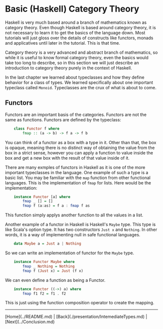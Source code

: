 Basic (Haskell) Category Theory
=====================

Haskell is very much based around a branch of mathematics known as
category theory. Even though Haskell is based around category theory,
it is not necessary to learn it to get the basics of the language
down. Most tutorials will just gloss over the details of constructs
like functors, monads and applicatives until later in the tutorial.
This is that time.

Category theory is a very advanced and abstract branch of mathematics,
so while it is useful to know formal category theory, even the basics
would take too long to describe, so in this section we will just describe
an introduction to category theory purely in the context of Haskell.

In the last chapter we learned about typeclasses and how they define
behavior for a class of types. We learned specifically about one important
typeclass called `Monoid`. Typeclasses are the crux of what is about to
come.

Functors
--------

Functors are an important basis of the categories. Functors are not the same as functions.
Functors are defined by the typeclass:

```haskell
    class Functor f where
        fmap :: (a -> b) -> f a -> f b
```

You can think of a functor as a box with a type in it. Other than that, the box is opaque,
meaning there is no distinct way of obtaining the value from the box in a strict sense,
however you can apply a function to value inside the box and get a new box with the result
of that value inside of it.

There are many exmples of functors in Haskell as it is one of the more important typeclasses
in the language. One example of such a type is a basic list. You may be familiar with
the `map` function from other functional languages. This is the implementation of `fmap` 
for lists. Here would be the implementation:

```haskell
    instance Functor [a] where
        fmap _ [] = []
        fmap f (a:as) = f a : fmap f as
```

This function simply applys another function to all the values in a list.

Another example of a functor in Haskell is Haskell's `Maybe` type. This type
is like Scala's option type. It has two constructors `Just x` and `Nothing`.
In other words, it is a way of implementing null in safe functional languages.

```haskell
    data Maybe a = Just a | Nothing
```

So we can write an implementation of functor for the `Maybe` type.

```haskell
    instance Functor Maybe where
        fmap _ Nothing = Nothing
        fmap f (Just x) = Just (f x)
```

We can even define a function as being a Functor.

```haskell
    instance Functor ((->) a) where
        fmap f1 f2 = f1 . f2
```

This is just using the function composition operator to create the mapping.



<!---
At the bottom of every page we need a next and previous button 
-->
<hr>
[Home](../README.md) | [Back](./presentation/IntemediateTypes.md) | [Next](../Conclusion.md)
